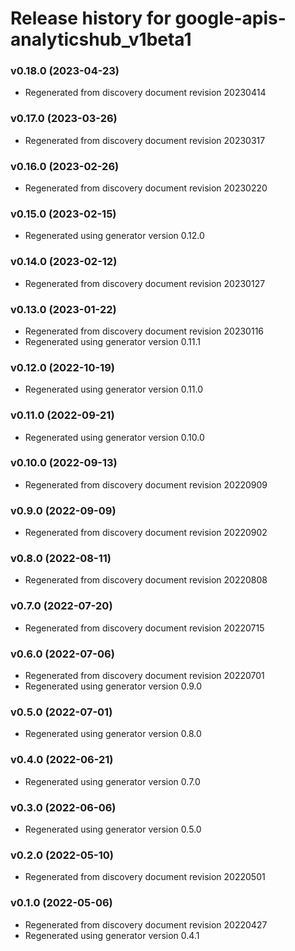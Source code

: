 # Release history for google-apis-analyticshub_v1beta1

### v0.18.0 (2023-04-23)

* Regenerated from discovery document revision 20230414

### v0.17.0 (2023-03-26)

* Regenerated from discovery document revision 20230317

### v0.16.0 (2023-02-26)

* Regenerated from discovery document revision 20230220

### v0.15.0 (2023-02-15)

* Regenerated using generator version 0.12.0

### v0.14.0 (2023-02-12)

* Regenerated from discovery document revision 20230127

### v0.13.0 (2023-01-22)

* Regenerated from discovery document revision 20230116
* Regenerated using generator version 0.11.1

### v0.12.0 (2022-10-19)

* Regenerated using generator version 0.11.0

### v0.11.0 (2022-09-21)

* Regenerated using generator version 0.10.0

### v0.10.0 (2022-09-13)

* Regenerated from discovery document revision 20220909

### v0.9.0 (2022-09-09)

* Regenerated from discovery document revision 20220902

### v0.8.0 (2022-08-11)

* Regenerated from discovery document revision 20220808

### v0.7.0 (2022-07-20)

* Regenerated from discovery document revision 20220715

### v0.6.0 (2022-07-06)

* Regenerated from discovery document revision 20220701
* Regenerated using generator version 0.9.0

### v0.5.0 (2022-07-01)

* Regenerated using generator version 0.8.0

### v0.4.0 (2022-06-21)

* Regenerated using generator version 0.7.0

### v0.3.0 (2022-06-06)

* Regenerated using generator version 0.5.0

### v0.2.0 (2022-05-10)

* Regenerated from discovery document revision 20220501

### v0.1.0 (2022-05-06)

* Regenerated from discovery document revision 20220427
* Regenerated using generator version 0.4.1


